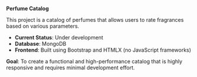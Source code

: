 
**Perfume Catalog**

This project is a catalog of perfumes that allows users to rate fragrances based on various parameters. 

- **Current Status**: Under development
- **Database**: MongoDB
- **Frontend**: Built using Bootstrap and HTMLX (no JavaScript frameworks)

**Goal**: To create a functional and high-performance catalog that is highly responsive and requires minimal development effort.
